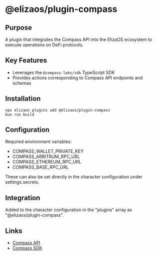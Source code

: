 # @elizaos/plugin-compass

## Purpose

A plugin that integrates the Compass API into the ElizaOS ecosystem to execute operations on DeFi protocols.

## Key Features

- Leverages the `@compass-labs/sdk` TypeScript SDK
- Provides actions corresponding to Compass API endpoints and schemas

## Installation

```
npx elizaos plugins add @elizaos/plugin-compass
bun run build
```

## Configuration

Required environment variables:

- COMPASS_WALLET_PRIVATE_KEY
- COMPASS_ARBITRUM_RPC_URL
- COMPASS_ETHEREUM_RPC_URL
- COMPASS_BASE_RPC_URL

These can also be set directly in the character configuration under settings.secrets.

## Integration

Added to the character configuration in the "plugins" array as "@elizaos/plugin-compass".

## Links

- [Compass API](https://api.compasslabs.ai/)
- [Compass SDK](https://www.npmjs.com/package/@compass-labs/sdk)
